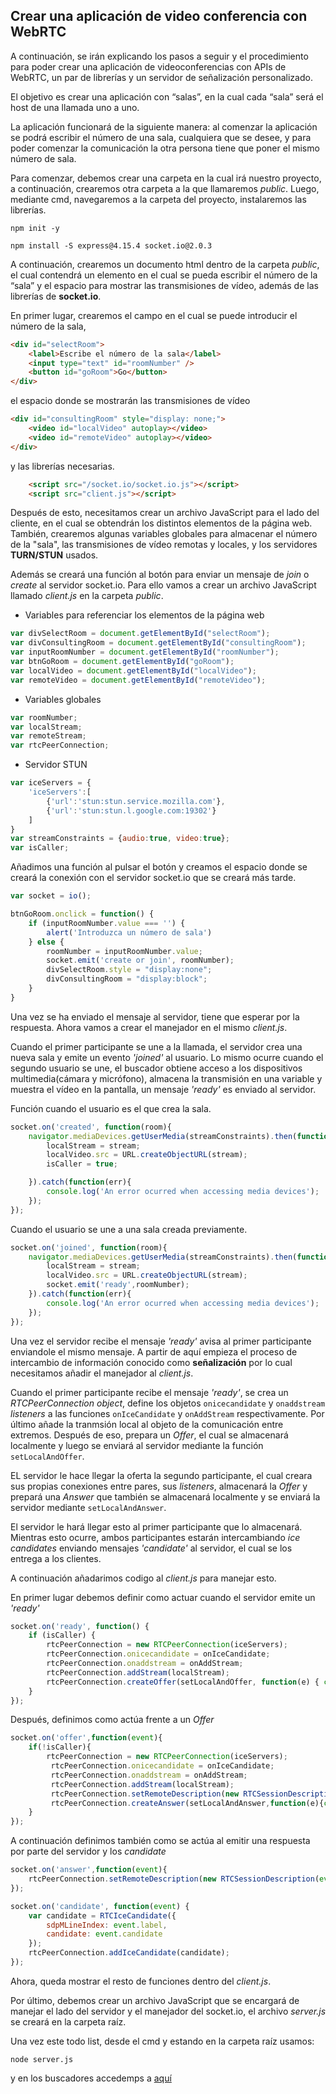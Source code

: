 ## Crear una aplicación de video conferencia con WebRTC

A continuación, se irán explicando los pasos a seguir y el procedimiento para poder crear una aplicación de videoconferencias con APIs de WebRTC, un par de librerías y un servidor de señalización personalizado.

El objetivo es crear una aplicación con “salas”, en la cual cada “sala” será el host de una llamada uno a uno.

La aplicación funcionará de la siguiente manera: al comenzar la aplicación se podrá escribir el número de una sala, cualquiera que se desee, y para poder comenzar la comunicación la otra persona tiene que poner el mismo número de sala.

Para comenzar, debemos crear una carpeta en la cual irá nuestro proyecto, a continuación, crearemos otra carpeta a la que llamaremos _public_. Luego, mediante cmd, navegaremos a la carpeta del proyecto, instalaremos las librerías.

```
npm init -y
```

```
npm install -S express@4.15.4 socket.io@2.0.3
```

A continuación, crearemos un documento html dentro de la carpeta _public_, el cual contendrá un elemento en el cual se pueda escribir el número de la “sala” y el espacio para mostrar las transmisiones de vídeo, además de las librerías de **socket.io**.

En primer lugar, crearemos el campo en el cual se puede introducir el número de la sala,

```html
<div id="selectRoom">
    <label>Escribe el número de la sala</label>
    <input type="text" id="roomNumber" />
    <button id="goRoom">Go</button>
</div>
```

el espacio donde se mostrarán las transmisiones de vídeo

```HTML
<div id="consultingRoom" style="display: none;">
    <video id="localVideo" autoplay></video>
    <video id="remoteVideo" autoplay></video>
</div>
```

y las librerías necesarias.
````html
    <script src="/socket.io/socket.io.js"></script>
    <script src="client.js"></script>
````

Después de esto, necesitamos crear un archivo JavaScript para el lado del cliente, en el cual se obtendrán los distintos elementos de la página web. También, crearemos algunas variables globales para almacenar el número de la "sala", las transmisiones de vídeo remotas y locales, y los servidores **TURN/STUN** usados.

Además se creará una función al botón para enviar un mensaje de _join_ o _create_ al servidor socket.io. Para ello vamos a crear un archivo JavaScript llamado _client.js_ en la carpeta _public_.

* Variables para referenciar los elementos de la página web

```JavaScript
var divSelectRoom = document.getElementById("selectRoom");
var divConsultingRoom = document.getElementById("consultingRoom");
var inputRoomNumber = document.getElementById("roomNumber");
var btnGoRoom = document.getElementById("goRoom");
var localVideo = document.getElementById("localVideo");
var remoteVideo = document.getElementById("remoteVideo");
```

* Variables globales

```JavaScript
var roomNumber;
var localStream;
var remoteStream;
var rtcPeerConnection;
```

* Servidor STUN

```JavaScript
var iceServers = {
    'iceServers':[
        {'url':'stun:stun.service.mozilla.com'},
        {'url':'stun:stun.l.google.com:19302'}
    ]
}
var streamConstraints = {audio:true, video:true};
var isCaller;
```

Añadimos una función al pulsar el botón y creamos el espacio donde se creará la conexión con el servidor socket.io que se creará más tarde.

```javascript
var socket = io();

btnGoRoom.onclick = function() {
    if (inputRoomNumber.value === '') {
        alert('Introduzca un número de sala')
    } else {
        roomNumber = inputRoomNumber.value; 
        socket.emit('create or join', roomNumber); 
        divSelectRoom.style = "display:none"; 
        divConsultingRoom = "display:block";
    }
}
```

Una vez se ha enviado el mensaje al servidor, tiene que esperar por la respuesta. Ahora vamos a crear el manejador en el mismo _client.js_.

Cuando el primer participante se une a la llamada, el servidor crea una nueva sala y emite un evento _'joined'_ al usuario. Lo mismo ocurre cuando el segundo usuario se une, el buscador obtiene acceso a los dispositivos multimedia(cámara y micrófono), almacena la transmisión en una variable y muestra el vídeo en la pantalla, un mensaje _'ready'_ es enviado al servidor.

Función cuando el usuario es el que crea la sala.

```javaScript
socket.on('created', function(room){
    navigator.mediaDevices.getUserMedia(streamConstraints).then(function(stream){
        localStream = stream;
        localVideo.src = URL.createObjectURL(stream);
        isCaller = true;

    }).catch(function(err){
        console.log('An error ocurred when accessing media devices');
    });
});
```

Cuando el usuario se une a una sala creada previamente.

```javaScript
socket.on('joined', function(room){
    navigator.mediaDevices.getUserMedia(streamConstraints).then(function(stream){
        localStream = stream;
        localVideo.src = URL.createObjectURL(stream);
        socket.emit('ready',roomNumber);
    }).catch(function(err){
        console.log('An error ocurred when accessing media devices');
    });
});
```

Una vez el servidor recibe el mensaje _'ready'_ avisa al primer participante enviandole el mismo mensaje. A partir de aquí empieza el proceso de intercambio de información conocido como **señalización** por lo cual necesitamos añadir el manejador al _client.js_.

Cuando el primer participante recibe el mensaje _'ready'_, se crea un _RTCPeerConnection object_, define los objetos ``onicecandidate`` y ``onaddstream`` _listeners_ a las funciones ``onIceCandidate`` y ``onAddStream`` respectivamente. Por último añade la tranmsión local al objeto de la comunicación entre extremos. Después de eso, prepara un _Offer_, el cual se almacenará localmente y luego se enviará al servidor mediante la función ``setLocalAndOffer``.

EL servidor le hace llegar la oferta la segundo participante, el cual creara sus propias conexiones entre pares, sus _listeners_, almacenará la _Offer_ y prepará una _Answer_ que también se almacenará localmente y se enviará la servidor mediante ``setLocalAndAnswer``.

El servidor le hará llegar esto al primer participante que lo almacenará. Mientras esto ocurre, ambos participantes estarán intercambiando _ice candidates_ enviando mensajes _'candidate'_ al servidor, el cual se los entrega a los clientes.

A continuación añadarimos codigo al _client.js_ para manejar esto.

En primer lugar debemos definir como actuar cuando el servidor emite un _'ready'_

```javaScript
socket.on('ready', function() {
    if (isCaller) {
        rtcPeerConnection = new RTCPeerConnection(iceServers);
        rtcPeerConnection.onicecandidate = onIceCandidate;
        rtcPeerConnection.onaddstream = onAddStream;
        rtcPeerConnection.addStream(localStream);
        rtcPeerConnection.createOffer(setLocalAndOffer, function(e) { console.log(e) });
    }
});
```

Después, definimos como actúa frente a un _Offer_
```javaScript
socket.on('offer',function(event){
    if(!isCaller){
        rtcPeerConnection = new RTCPeerConnection(iceServers);
         rtcPeerConnection.onicecandidate = onIceCandidate;
         rtcPeerConnection.onaddstream = onAddStream;
         rtcPeerConnection.addStream(localStream);
         rtcPeerConnection.setRemoteDescription(new RTCSessionDescription(event));
         rtcPeerConnection.createAnswer(setLocalAndAnswer,function(e){console.log(e)});
    }
});
```

A continuación definimos también como se actúa al emitir una respuesta por parte del servidor y los _candidate_

```javaScript
socket.on('answer',function(event){
    rtcPeerConnection.setRemoteDescription(new RTCSessionDescription(event));
});
```

```javaScript
socket.on('candidate', function(event) {
    var candidate = RTCIceCandidate({
        sdpMLineIndex: event.label,
        candidate: event.candidate
    });
    rtcPeerConnection.addIceCandidate(candidate);
});

```

Ahora, queda mostrar el resto de funciones dentro del _client.js_.

Por último, debemos crear un archivo JavaScript que se encargará de manejar el lado del servidor y el manejador del socket.io, el archivo _server.js_ se creará en la carpeta raíz.

Una vez este todo list, desde el cmd y estando en la carpeta raíz usamos:
```
node server.js
```

y en los buscadores accedemps a [aquí](http://localhost:3000/)